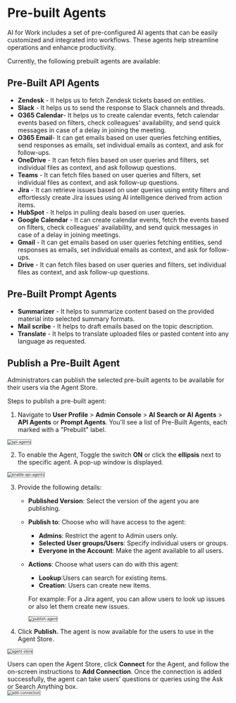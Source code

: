 # Pre-built Agents

AI for Work includes a set of pre-configured AI agents that can be easily customized and integrated into workflows. These agents help streamline operations and enhance productivity.

Currently, the following prebuilt agents are available:

## Pre-Built API Agents

* **Zendesk** - It helps us to fetch Zendesk tickets based on entities.
* **Slack** - It helps us to send the response to Slack channels and threads.
* **O365 Calendar**- It helps us to create calendar events, fetch calendar events based on filters,  check colleagues' availability, and send quick messages in case of a delay in joining the meeting.
* **O365 Email**- It can get emails based on user queries fetching entities, send responses as emails, set individual emails as context, and ask for follow-ups.
* **OneDrive** - It can fetch files based on user queries and filters, set individual files as context, and ask followup questions.
* **Teams** - It can fetch files based on user queries and filters, set individual files as context, and ask follow-up questions.
* **Jira** - It can retrieve issues based on user queries using entity filters and effortlessly create Jira issues using AI intelligence derived from action items.
* **HubSpot** - It helps in pulling deals based on user queries.
* **Google Calendar** - It can create calendar events, fetch the events based on filters, check colleagues' availability, and send quick messages in case of a delay in joining meetings.
* **Gmail** - It can get emails based on user queries fetching entities, send responses as emails, set individual emails as context, and ask for follow-ups.
* **Drive** - It can fetch files based on user queries and filters, set individual files as context, and ask follow-up questions.

## Pre-Built Prompt Agents

* **Summarizer** - It helps to summarize content based on the provided material into selected summary formats.
* **Mail scribe** - It helps to draft emails based on the topic description.
* **Translate** - It helps to translate uploaded files or pasted content into any language as requested. 

## Publish a Pre-Built Agent

Administrators can publish the selected pre-built agents to be available for their users via the Agent Store. 

Steps to publish a pre-built agent:

1. Navigate to **User Profile** > **Admin Console** > **AI Search or AI Agents** > **API Agents** or **Prompt Agents**. You'll see a list of Pre-Built Agents, each marked with a "Prebuilt" label.
<img src="../images/api-agents.png" alt="api-agents" title="api-agents" style="border: 1px solid gray; zoom:60%;">

2. To enable the Agent, Toggle the switch **ON** or click the **ellipsis** next to the specific agent. A pop-up window is displayed.  
<img src="../images/enable-api-agents.png" alt="enable-api-agents" title="enable-api-agents" style="border: 1px solid gray; zoom:60%;">

3. Provide the following details:
    * **Published Version**: Select the version of the agent you are publishing.
    * **Publish to**: Choose who will have access to the agent:
        * **Admins**: Restrict the agent to Admin users only.
        * **Selected User groups/Users**: Specify individual users or groups.
        * **Everyone in the Account**: Make the agent available to all users.
    * **Actions**: Choose what users can do with this agent:
        * **Lookup**:Users can search for existing items. 
        * **Creation**: Users can create new items.
    
        For example: For a Jira agent, you can allow users to look up issues or also let them create new issues.
  
        <img src="../images/publish-agent.png" alt="publish-agent" title="publish-agent" style="border: 1px solid gray; zoom:60%;">

4. Click **Publish.** The agent is now available for the users to use in the Agent Store.  
<img src="../images/agent-store.png" alt="agent-store" title="agent-store" style="border: 1px solid gray; zoom:60%;">
 
Users can open the Agent Store, click **Connect** for the Agent, and follow the on-screen instructions to **Add Connection**. Once the connection is added successfully, the agent can take users’ questions or queries using the Ask or Search Anything box.   
<img src="../images/add-connection.png" alt="add-connection" title="add-connection" style="border: 1px solid gray; zoom:60%;">


